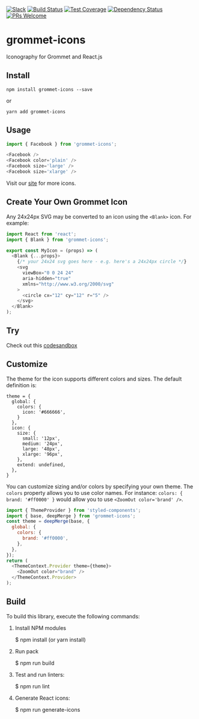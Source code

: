 [![Slack](http://alansouzati.github.io/artic/img/slack-badge.svg)](http://slackin.grommet.io) [![Build Status](https://travis-ci.org/grommet/grommet-icons.svg?branch=master)](https://travis-ci.org/grommet/grommet-icons) [![Test Coverage](https://codeclimate.com/github/grommet/grommet-icons/badges/coverage.svg)](https://codeclimate.com/github/grommet/grommet-icons/coverage) [![Dependency Status](https://david-dm.org/grommet/grommet-icons.svg)](https://david-dm.org/grommet/grommet-icons) [![PRs Welcome](https://img.shields.io/badge/pr's-welcome-7d4cdb.svg)][contributing]

# grommet-icons

Iconography for Grommet and React.js

## Install

`npm install grommet-icons --save`

or

`yarn add grommet-icons`

## Usage

```javascript
import { Facebook } from 'grommet-icons';

<Facebook />
<Facebook color='plain' />
<Facebook size='large' />
<Facebook size='xlarge' />
```

Visit our [site](https://icons.grommet.io/) for more icons.

## Create Your Own Grommet Icon

Any 24x24px SVG may be converted to an icon using the `<Blank>` icon. For example:

```javascript
import React from 'react';
import { Blank } from 'grommet-icons';

export const MyIcon = (props) => (
  <Blank {...props}>
    {/* your 24x24 svg goes here - e.g. here's a 24x24px circle */}
    <svg
      viewBox="0 0 24 24"
      aria-hidden="true"
      xmlns="http://www.w3.org/2000/svg"
    >
      <circle cx="12" cy="12" r="5" />
    </svg>
  </Blank>
);
```

## Try

Check out this [codesandbox](https://codesandbox.io/s/xvr25oxo4o)

## Customize

The theme for the icon supports different colors and sizes. The default definition is:

```
theme = {
  global: {
    colors: {
      icon: '#666666',
    }
  },
  icon: {
    size: {
      small: '12px',
      medium: '24px',
      large: '48px',
      xlarge: '96px',
    },
    extend: undefined,
  },
}
```

You can customize sizing and/or colors by specifying your own theme.
The `colors` property allows you to use color names. For
instance: `colors: { brand: '#ff0000' }` would allow you to use
`<ZoomOut color='brand' />`.

```javascript
import { ThemeProvider } from 'styled-components';
import { base, deepMerge } from 'grommet-icons';
const theme = deepMerge(base, {
  global: {
    colors: {
      brand: '#ff0000',
    },
  },
});
return (
  <ThemeContext.Provider theme={theme}>
    <ZoomOut color="brand" />
  </ThemeContext.Provider>
);
```

## Build

To build this library, execute the following commands:

1. Install NPM modules

   $ npm install (or yarn install)

2. Run pack

   $ npm run build

3. Test and run linters:

   $ npm run lint

4. Generate React icons:

   $ npm run generate-icons

[contributing]: CONTRIBUTING.md
